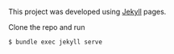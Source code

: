 This project was developed using [Jekyll](https://jekyllrb.com/docs/) pages.

Clone the repo and run
```
$ bundle exec jekyll serve
```
